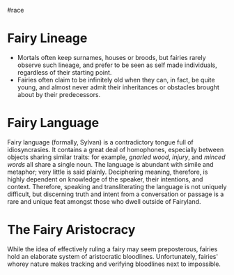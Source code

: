#race
# Fairy Lineage
* Mortals often keep surnames, houses or broods, but fairies rarely observe such lineage, and prefer to be seen as self made individuals, regardless of their starting point.
* Fairies often claim to be infinitely old when they can, in fact, be quite young, and almost never admit their inheritances or obstacles brought about by their predecessors.
# Fairy Language
Fairy language (formally, Sylvan) is a contradictory tongue full of idiosyncrasies. It contains a great deal of homophones, especially between objects sharing similar traits: for example, *gnarled wood*, *injury*, and *minced words* all share a single noun. The language is abundant with simile and metaphor; very little is said plainly. Deciphering meaning, therefore, is highly dependent on knowledge of the speaker, their intentions, and context. Therefore, speaking and transliterating the language is not uniquely difficult, but discerning truth and intent from a conversation or passage is a rare and unique feat amongst those who dwell outside of Fairyland.

# The Fairy Aristocracy
While the idea of effectively ruling a fairy may seem preposterous, fairies hold an elaborate system of aristocratic bloodlines. Unfortunately, fairies' whorey nature makes tracking and verifying bloodlines next to impossible.


